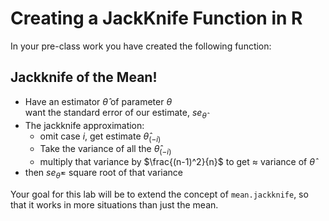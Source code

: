 # Creating a JackKnife Function in R



In your pre-class work you have created the following function: 


## Jackknife of the Mean!

- Have an estimator $\hat{\theta}$ of parameter $\theta$  
  want the standard error of our estimate, $se_{\hat{\theta}}$
- The jackknife approximation:
    + omit case $i$, get estimate $\hat{\theta}_{(-i)}$
    + Take the variance of all the $\hat{\theta}_{(-i)}$
    + multiply that variance by $\frac{(n-1)^2}{n}$ to get $\approx$ variance of $\hat{\theta}$
- then $se_{\hat{\theta}}=$ square root of that variance



Your goal for this lab will be to extend the concept of `mean.jackknife`, so that it works in more situations than just the mean. 




<!-- dynamically load mathjax for compatibility with self-contained -->
<script>
  (function () {
    var script = document.createElement("script");
    script.type = "text/javascript";
    script.src  = "https://cdn.mathjax.org/mathjax/latest/MathJax.js?config=TeX-AMS-MML_HTMLorMML";
    document.getElementsByTagName("head")[0].appendChild(script);
  })();
</script>